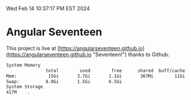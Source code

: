 Wed Feb 14 10:37:17 PM EST 2024

# Angular Seventeen


This project is live at [https://angularseventeen.github.io](https://angularseventeen.github.io "Seventeen!") thanks to Github.

```bash
System Memory
               total        used        free      shared  buff/cache   available
Mem:            15Gi       3.7Gi       1.1Gi       367Mi        11Gi        11Gi
Swap:          8.0Gi       1.5Gi       6.5Gi
System Storage
417M	.
```
```bash
